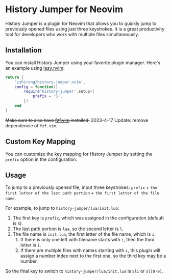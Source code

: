 # History Jumper for Neovim

History Jumper is a plugin for Neovim that allows you to quickly jump to previously opened files using just three keystrokes. It is a great productivity tool for developers who work with multiple files simultaneously.

## Installation

You can install History Jumper using your favorite plugin manager. Here's an example using [lazy.nvim](https://github.com/tjdevries/lazy.nvim):

```lua
return {
    'zzhirong/history-jumper.nvim',
    config = function()
        require'history-jumper'.setup({
            prefix = 'S',
        })
    end
}
```

~~Make sure to also have [fzf.vim](https://github.com/junegunn/fzf.vim) installed.~~
2023-4-17 Update: remove dependencie of `fzf.vim`.

## Custom Key Mapping

You can customize the key mapping for History Jumper by setting the `prefix` option in the configuration.

## Usage

To jump to a previously opened file, input three keystrokes: `prefix` + `the first letter of the last path portion` + `the first letter of the file name`.

For example, to jump to `history-jumper/lua/init.lua`:

1. The first key is `prefix`, which was assigned in the configuration (default is `S`).
2. The last path portion is `lua`, so the second letter is `l`.
3. The file name is `init.lua`, the first letter of the file name, which is `i`:
    1. If there is only one left with filename starts with `i`, then the third letter is `i`.
    2. If there are multiple files with names starting with `i`, this plugin will assign a number index next to the first one, so the third key may be a number.

So the final key to switch to `history-jumper/lua/init.lua` is `Sli` or `sl[0-9]`.
